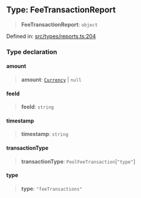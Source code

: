 
## Type: FeeTransactionReport

> **FeeTransactionReport**: `object`

Defined in: [src/types/reports.ts:204](https://github.com/centrifuge/sdk/blob/7e5c9c56f5322c91813d51c7522dcd987e27a503/src/types/reports.ts#L204)

### Type declaration

#### amount

> **amount**: [`Currency`](#class-currency) \| `null`

#### feeId

> **feeId**: `string`

#### timestamp

> **timestamp**: `string`

#### transactionType

> **transactionType**: `PoolFeeTransaction`\[`"type"`\]

#### type

> **type**: `"feeTransactions"`
